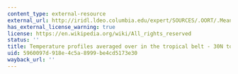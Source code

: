 ```yaml
---
content_type: external-resource
external_url: http://iridl.ldeo.columbia.edu/expert/SOURCES/.OORT/.Mean/.tair/%28Kelvin%29unitconvert[X]average[T]average/Y/-30/30/RANGEEDGES[Y]average/figviewer.html?my.help=more+options&map.tair.units=Kelvin_scale&map.tair.plotlast=500&map.url=P+fig-+line+-fig&map.domain=+%7B+/tair+190+500+plotrange+P+50.+1000.+plotrange+%7D&map.domainparam=+/plotaxislength+432+psdef+/plotborder+72+psdef+/XOVY+0.5+psdef&map.zoom=Zoom&map.tair.plotfirst=190&map.P.plotfirst=50.&map.P.units=mb&map.P.plotlast=1000.&map.newurl.grid0=P&map.newurl.plot=line&map.plotaxislength=432&map.plotborder=72&map.fnt=Helvetica&map.fntsze=16&map.XOVY=0.5&map.color_smoothing=1
has_external_license_warning: true
license: https://en.wikipedia.org/wiki/All_rights_reserved
status: ''
title: Temperature profiles averaged over in the tropical belt - 30N to 30S
uid: 5960097d-918e-4c5a-8999-be4cd5173e30
wayback_url: ''
---
```

